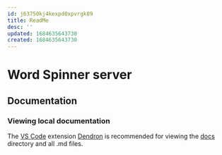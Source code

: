 ```yaml
---
id: j63750kj4kexpd0xpvrgk89
title: ReadMe
desc: ''
updated: 1684635643730
created: 1684635643730
---
```

# Word Spinner server

## Documentation
### Viewing local documentation
The [VS Code](https://code.visualstudio.com/) extension [Dendron](https://wiki.dendron.so/) is recommended for viewing the [docs](docs/notes/root.md) directory and all .md files.